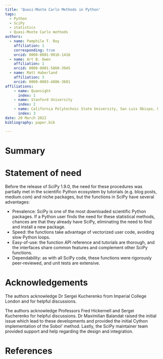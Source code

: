 ```yaml
---
title: 'Quasi-Monte Carlo Methods in Python'
tags:
  - Python
  - SciPy
  - statistics
  - Quasi-Monte Carlo methods
authors:
  - name: Pamphile T. Roy
    affiliation: 1
    corresponding: true
    orcid: 0000-0001-9816-1416
  - name: Art B. Owen
    affiliation: 1
    orcid: 0000-0001-5860-3945
  - name: Matt Haberland
    affiliation: 3
    orcid: 0000-0003-4806-3601
affiliations:
    - name: Quansight
      index: 1
    - name: Stanford University
      index: 2
    - name: California Polytechnic State University, San Luis Obispo, USA
      index: 3
date: 20 March 2022
bibliography: paper.bib

---
```


# Summary


# Statement of need


Before the release of SciPy 1.9.0, the need for these procedures was partially met in the scientific Python ecosystem by tutorials (e.g. blog posts, medium.com) and niche packages, but the functions in SciPy have several advantages:

- Prevalence: SciPy is one of the most downloaded scientific Python packages. If a Python user finds the need for these statistical methods, chances are that they already have SciPy, eliminating the need to find and install a new package.
- Speed: the functions take advantage of vectorized user code, avoiding slow Python loops.
- Easy-of-use: the function API reference and tutorials are thorough, and the interfaces share common features and complement other SciPy functions.
- Dependability: as with all SciPy code, these functions were rigorously peer-reviewed, and unit tests are extensive.

# Acknowledgements

The authors acknowledge Dr Sergei Kucherenko from Imperial College London and for helpful discussions.

The authors acknowledge Professors Fred Hickernell and Sergei Kucherenko for helpful discussions.
Dr Maximilian Balandat raised the initial issue which lead to these developments and provided the initial Cython implementation of the Sobol' method.
Lastly, the SciPy maintainer team provided support and help regarding the design and integration.

# References